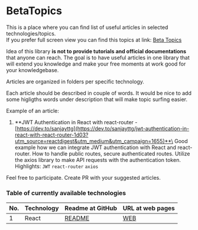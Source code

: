 # BetaTopics
This is a place where you can find list of useful articles in selected technologies/topics.\
If you prefer full screen view you can find this topics at link: [Beta Topics](https://djolewalker.github.io/BetaTopics/)

Idea of this library **is not to provide tutorials and official documentations** that anyone can reach.
The goal is to have useful articles in one library that will extend you knowledge and make your free moments at work good for your knowledgebase.

Articles are organized in folders per specific technology. 

Each article should be described in couple of words. It would be nice to add some higligths 
words under description that will make topic surfing easier.

Example of an article:

1. **JWT Authentication in React with react-router - [https://dev.to/sanjayttg](https://dev.to/sanjayttg/jwt-authentication-in-react-with-react-router-1d03?utm_source=reactdigest&utm_medium&utm_campaign=1655)**\
   Good example how we can integrate JWT authentication with React and react-router. How to handle public routes, secure authenticated routes.
   Utilize the axios library to make API requests with the authentication token.\
   Highlights: `JWT` `react-router` `axios`

Feel free to participate. Create PR with your suggested articles.

### Table of currently available technologies

| No. | Technology                                    | Readme at GitHub                                                    | URL at web pages                                           |
| --- | --------------------------------------------- | ------------------------------------------------------------------- | ---------------------------------------------------------- |
| 1   | React                                         | [README](https://github.com/djolewalker/BetaTopics/React#readme)    | [WEB](https://djolewalker.github.io/BetaTopics/React/)     |
